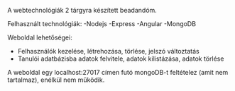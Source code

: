 A webtechnológiák 2 tárgyra készített beadandóm.

Felhasznált technológiák:
-Nodejs
-Express
-Angular
-MongoDB

Weboldal lehetőségei:
- Felhasználók kezelése, létrehozása, törlése, jelszó változtatás
- Tanulói adatbázisba adatok felvitele, adatok kilistázása, adatok törlése

A weboldal egy localhost:27017 címen futó mongoDB-t feltételez (amit nem tartalmaz), enélkül nem működik.
